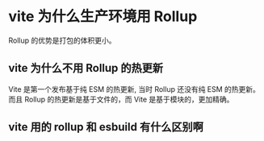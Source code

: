 # vite 为什么生产环境用 Rollup

Rollup 的优势是打包的体积更小。

## vite 为什么不用 Rollup 的热更新

Vite 是第一个发布基于纯 ESM 的热更新, 当时 Rollup 还没有纯 ESM 的热更新。而且 Rollup 的热更新是基于文件的，而 Vite 是基于模块的，更加精确。

## vite 用的 rollup 和 esbuild 有什么区别啊

